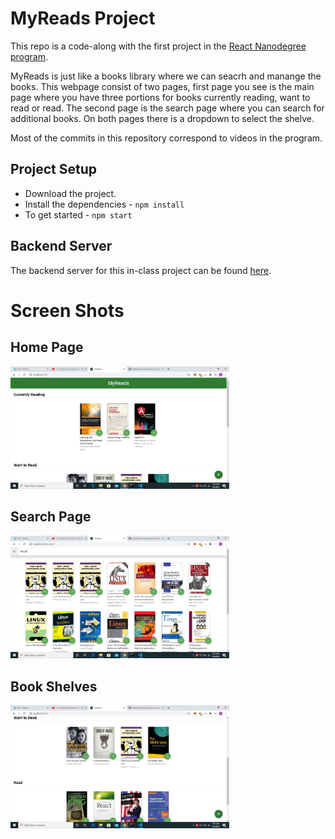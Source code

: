# MyReads Project

This repo is a code-along with the first project in the [React Nanodegree program](https://www.udacity.com/course/react-nanodegree--nd019).

MyReads is just like a books library where we can seacrh and manange the books. This webpage consist of two pages, first page you see is the main page where you have three portions for books currently reading, want to read or read. The second page is the search page where you can search for additional books. On both pages there is a dropdown to select the shelve.

Most of the commits in this repository correspond to videos in the program.

## Project Setup

* Download the project.
* Install the dependencies - `npm install`
* To get started - `npm start`

## Backend Server

The backend server for this in-class project can be found [here](https://github.com/udacity/reactnd-contacts-server).


# Screen Shots

## Home Page

<img src="screenshots/homepage.PNG"  width="350">

## Search Page

<img src="screenshots/search.PNG"  width="350">

## Book Shelves

<img src="screenshots/shelfs.PNG"  width="350">